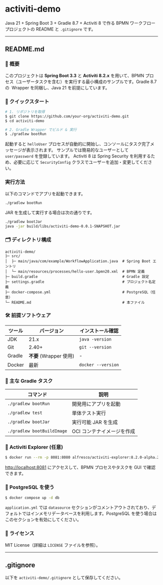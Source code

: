 # activiti-demo

Java 21 + Spring Boot 3 + Gradle 8.7 + Activiti 8 で作る BPMN ワークフロープロジェクトの README と `.gitignore` です。

---

## README.md

### 📖 概要

このプロジェクトは **Spring Boot 3.3** と **Activiti 8.2.x** を用いて、BPMN プロセス（ユーザータスクを含む）を実行する最小構成のサンプルです。Gradle 8.7 の  Wrapper を同梱し、Java 21 を前提にしています。

### 🚀 クイックスタート

```bash
# 1. リポジトリを取得
$ git clone https://github.com/your-org/activiti-demo.git
$ cd activiti-demo

# 2. Gradle Wrapper でビルド & 実行
$ ./gradlew bootRun
```

起動すると `helloUser` プロセスが自動的に開始し、コンソールにタスク完了メッセージが表示されます。
サンプルでは簡易的なユーザーとして `user/password` を登録しています。
Activiti 8 は Spring Security を利用するため、必要に応じて `SecurityConfig` クラスでユーザーを追加・変更してください。


### 実行方法

以下のコマンドでアプリを起動できます。
```bash
./gradlew bootRun
```
JAR を生成して実行する場合は次の通りです。
```bash
./gradlew bootJar
java -jar build/libs/activiti-demo-0.0.1-SNAPSHOT.jar
```

### 🗂️ ディレクトリ構成

```
activiti-demo/
├─ src/
│  ├─ main/java/com/example/WorkflowApplication.java  # Spring Boot エントリ
│  └─ main/resources/processes/hello-user.bpmn20.xml  # BPMN 定義
├─ build.gradle                                       # Gradle 設定
├─ settings.gradle                                    # プロジェクト名定義
├─ docker-compose.yml                                 # PostgreSQL（任意）
└─ README.md                                          # 本ファイル
```

### 🛠️ 前提ソフトウェア

| ツール | バージョン              | インストール確認   |
| ------ | ----------------------- | ------------------ |
| JDK    | 21.x                    | `java -version`    |
| Git    | 2.40+                   | `git --version`    |
| Gradle | **不要** (Wrapper 使用) | -                  |
| Docker | 最新                    | `docker --version` |

### 📝 主な Gradle タスク

| コマンド                   | 説明                       |
| -------------------------- | -------------------------- |
| `./gradlew bootRun`        | 開発用にアプリを起動       |
| `./gradlew test`           | 単体テスト実行             |
| `./gradlew bootJar`        | 実行可能 JAR を生成        |
| `./gradlew bootBuildImage` | OCI コンテナイメージを作成 |

### 🐘 Activiti Explorer (任意)

```bash
$ docker run --rm -p 8081:8080 alfresco/activiti-explorer:8.2.0-alpha.21
```

[http://localhost:8081](http://localhost:8081) にアクセスして、BPMN プロセスやタスクを GUI で確認できます。

### 🐳 PostgreSQL を使う

```bash
$ docker compose up -d db
```

`application.yml` では `datasource` セクションがコメントアウトされており、デフォルトではインメモリデータベースを利用します。PostgreSQL を使う場合はこのセクションを有効にしてください。

### 📜 ライセンス

MIT License（詳細は `LICENSE` ファイルを参照）。

---

## .gitignore

以下を `activiti-demo/.gitignore` として保存してください。
